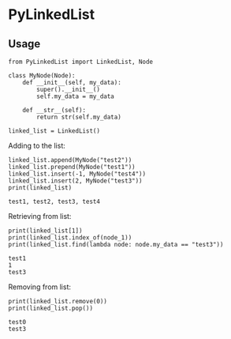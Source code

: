 # PyLinkedList

## Usage

```
from PyLinkedList import LinkedList, Node

class MyNode(Node):
    def __init__(self, my_data):
        super().__init__()
        self.my_data = my_data

    def __str__(self):
        return str(self.my_data)

linked_list = LinkedList()
```

Adding to the list:

```
linked_list.append(MyNode("test2"))
linked_list.prepend(MyNode("test1"))
linked_list.insert(-1, MyNode("test4"))
linked_list.insert(2, MyNode("test3"))
print(linked_list)
```
```
test1, test2, test3, test4
```

Retrieving from list:

```
print(linked_list[1])
print(linked_list.index_of(node_1))
print(linked_list.find(lambda node: node.my_data == "test3"))
```
```
test1
1
test3
```

Removing from list:

```
print(linked_list.remove(0))
print(linked_list.pop())
```
```
test0
test3
```
